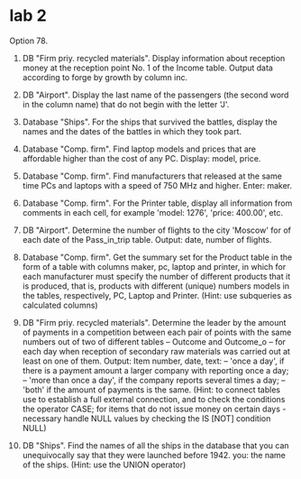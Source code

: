 # lab 2
Option 78.
1. DB "Firm priy. recycled materials". Display information about reception
money at the reception point No. 1 of the Income table. Output data according to
forge by growth by column inc.

2. DB "Airport". Display the last name of the passengers (the second word in the column
name) that do not begin with the letter 'J'.

3. Database "Ships". For the ships that survived the battles, display the names and
the dates of the battles in which they took part.

4. Database "Comp. firm". Find laptop models and prices that are affordable
higher than the cost of any PC. Display: model, price.

5. Database "Comp. firm". Find manufacturers that released at the same time
PCs and laptops with a speed of 750 MHz and higher. Enter: maker.

6. Database "Comp. firm". For the Printer table, display all information from
comments in each cell, for example 'model: 1276', 'price:
400.00', etc.

7. DB "Airport". Determine the number of flights to the city 'Moscow' for
of each date of the Pass_in_trip table. Output: date, number of flights.

8. Database "Comp. firm". Get the summary set for the Product table
in the form of a table with columns maker, pc, laptop and printer, in which for
each manufacturer must specify the number of different products that
it is produced, that is, products with different (unique) numbers
models in the tables, respectively, PC, Laptop and Printer. (Hint:
use subqueries as calculated columns)

9. DB "Firm priy. recycled materials". Determine the leader by the amount of payments
in a competition between each pair of points with the same numbers out of two
of different tables – Outcome and Outcome_o – for each day when
reception of secondary raw materials was carried out at least on one of them.
Output: Item number, date, text: – 'once a day', if there is a payment amount
a larger company with reporting once a day; – 'more than once a
day', if the company reports several times a day; – 'both' if
the amount of payments is the same. (Hint: to connect tables use
to establish a full external connection, and to check the conditions the operator
CASE; for items that do not issue money on certain days - necessary
handle NULL values by checking the IS [NOT] condition
NULL)

10. DB "Ships". Find the names of all the ships in the database that you can
unequivocally say that they were launched before 1942.
you: the name of the ships. (Hint: use the UNION operator)
